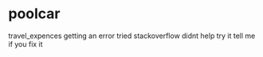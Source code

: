 # poolcar
travel_expences
getting an error tried stackoverflow didnt help
try it tell me if you fix it
